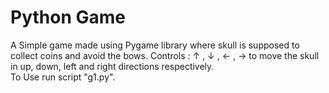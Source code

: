 # Python Game
A Simple game made using Pygame library where skull is supposed to collect coins and avoid the bows. Controls : &#8593; , &#8595; , &#8592; , &#8594; to move the skull in up, down, left and right directions respectively.\
To Use run script "g1.py".
